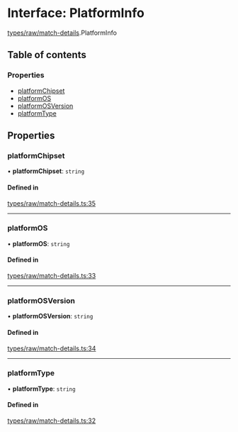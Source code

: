# Interface: PlatformInfo

[types/raw/match-details](../modules/types_raw_match_details.md).PlatformInfo

## Table of contents

### Properties

- [platformChipset](types_raw_match_details.PlatformInfo.md#platformchipset)
- [platformOS](types_raw_match_details.PlatformInfo.md#platformos)
- [platformOSVersion](types_raw_match_details.PlatformInfo.md#platformosversion)
- [platformType](types_raw_match_details.PlatformInfo.md#platformtype)

## Properties

### platformChipset

• **platformChipset**: `string`

#### Defined in

[types/raw/match-details.ts:35](https://github.com/jameslinimk/unofficial-valorant-api/blob/3123117/package/src/types/raw/match-details.ts#L35)

___

### platformOS

• **platformOS**: `string`

#### Defined in

[types/raw/match-details.ts:33](https://github.com/jameslinimk/unofficial-valorant-api/blob/3123117/package/src/types/raw/match-details.ts#L33)

___

### platformOSVersion

• **platformOSVersion**: `string`

#### Defined in

[types/raw/match-details.ts:34](https://github.com/jameslinimk/unofficial-valorant-api/blob/3123117/package/src/types/raw/match-details.ts#L34)

___

### platformType

• **platformType**: `string`

#### Defined in

[types/raw/match-details.ts:32](https://github.com/jameslinimk/unofficial-valorant-api/blob/3123117/package/src/types/raw/match-details.ts#L32)
